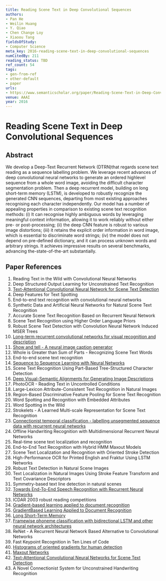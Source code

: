 ```yaml
---
title: Reading Scene Text in Deep Convolutional Sequences
authors:
- Pan He
- Weilin Huang
- Y. Qiao
- Chen Change Loy
- Xiaoou Tang
fieldsOfStudy:
- Computer Science
meta_key: 2016-reading-scene-text-in-deep-convolutional-sequences
numCitedBy: 211
reading_status: TBD
ref_count: 54
tags:
- gen-from-ref
- other-default
- paper
urls:
- https://www.semanticscholar.org/paper/Reading-Scene-Text-in-Deep-Convolutional-Sequences-He-Huang/8cab92de27a754ee2420fb807ade97969fcd251f?sort=total-citations
venue: AAAI
year: 2016
---
```


# Reading Scene Text in Deep Convolutional Sequences

## Abstract

We develop a Deep-Text Recurrent Network (DTRN)that regards scene text reading as a sequence labelling problem. We leverage recent advances of deep convolutional neural networks to generate an ordered highlevel sequence from a whole word image, avoiding the difficult character segmentation problem. Then a deep recurrent model, building on long short-term memory (LSTM), is developed to robustly recognize the generated CNN sequences, departing from most existing approaches recognising each character independently. Our model has a number of appealing properties in comparison to existing scene text recognition methods: (i) It can recognise highly ambiguous words by leveraging meaningful context information, allowing it to work reliably without either pre- or post-processing; (ii) the deep CNN feature is robust to various image distortions; (iii) it retains the explicit order information in word image, which is essential to discriminate word strings; (iv) the model does not depend on pre-defined dictionary, and it can process unknown words and arbitrary strings. It achieves impressive results on several benchmarks, advancing the-state-of-the-art substantially.

## Paper References

1. Reading Text in the Wild with Convolutional Neural Networks
2. Deep Structured Output Learning for Unconstrained Text Recognition
3. [Text-Attentional Convolutional Neural Network for Scene Text Detection](2016-text-attentional-convolutional-neural-network-for-scene-text-detection)
4. Deep Features for Text Spotting
5. End-to-end text recognition with convolutional neural networks
6. Synthetic Data and Artificial Neural Networks for Natural Scene Text Recognition
7. Accurate Scene Text Recognition Based on Recurrent Neural Network
8. Scene Text Recognition using Higher Order Language Priors
9. Robust Scene Text Detection with Convolution Neural Network Induced MSER Trees
10. [Long-term recurrent convolutional networks for visual recognition and description](2015-long-term-recurrent-convolutional-networks-for-visual-recognition-and-description)
11. [Show and tell - A neural image caption generator](2015-show-and-tell-a-neural-image-caption-generator)
12. Whole is Greater than Sum of Parts - Recognizing Scene Text Words
13. End-to-end scene text recognition
14. [Sequence to Sequence Learning with Neural Networks](2014-sequence-to-sequence-learning-with-neural-networks)
15. Scene Text Recognition Using Part-Based Tree-Structured Character Detection
16. [Deep Visual-Semantic Alignments for Generating Image Descriptions](2017-deep-visual-semantic-alignments-for-generating-image-descriptions)
17. PhotoOCR - Reading Text in Uncontrolled Conditions
18. Large-Lexicon Attribute-Consistent Text Recognition in Natural Images
19. Region-Based Discriminative Feature Pooling for Scene Text Recognition
20. Word Spotting and Recognition with Embedded Attributes
21. Word Spotting in the Wild
22. Strokelets - A Learned Multi-scale Representation for Scene Text Recognition
23. [Connectionist temporal classification - labelling unsegmented sequence data with recurrent neural networks](2006-connectionist-temporal-classification-labelling-unsegmented-sequence-data-with-recurrent-neural-networks)
24. Offline Handwriting Recognition with Multidimensional Recurrent Neural Networks
25. Real-time scene text localization and recognition
26. End-to-End Text Recognition with Hybrid HMM Maxout Models
27. Scene Text Localization and Recognition with Oriented Stroke Detection
28. High-Performance OCR for Printed English and Fraktur Using LSTM Networks
29. Robust Text Detection in Natural Scene Images
30. Text Localization in Natural Images Using Stroke Feature Transform and Text Covariance Descriptors
31. Symmetry-based text line detection in natural scenes
32. [Towards End-To-End Speech Recognition with Recurrent Neural Networks](2014-towards-end-to-end-speech-recognition-with-recurrent-neural-networks)
33. ICDAR 2003 robust reading competitions
34. [Gradient-based learning applied to document recognition](1998-lenet5.md)
35. [GradientBased Learning Applied to Document Recognition](2001-gradientbased-learning-applied-to-document-recognition)
36. [Long Short-Term Memory](1997-long-short-term-memory)
37. [Framewise phoneme classification with bidirectional LSTM and other neural network architectures](2005-framewise-phoneme-classification-with-bidirectional-lstm-and-other-neural-network-architectures)
38. ReNet - A Recurrent Neural Network Based Alternative to Convolutional Networks
39. Fast Keypoint Recognition in Ten Lines of Code
40. [Histograms of oriented gradients for human detection](2005-histograms-of-oriented-gradients-for-human-detection)
41. [Maxout Networks](2013-maxout-networks)
42. [Text-Attentional Convolutional Neural Networks for Scene Text Detection](2016-text-attentional-convolutional-neural-networks-for-scene-text-detection)
43. A Novel Connectionist System for Unconstrained Handwriting Recognition
